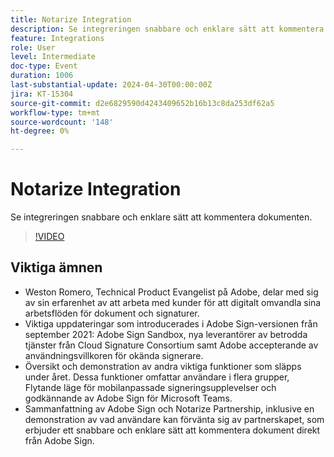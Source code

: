 ```yaml
---
title: Notarize Integration
description: Se integreringen snabbare och enklare sätt att kommentera dokumenten.
feature: Integrations
role: User
level: Intermediate
doc-type: Event
duration: 1006
last-substantial-update: 2024-04-30T00:00:00Z
jira: KT-15304
source-git-commit: d2e6829590d4243409652b16b13c8da253df62a5
workflow-type: tm+mt
source-wordcount: '148'
ht-degree: 0%

---
```



# Notarize Integration

Se integreringen snabbare och enklare sätt att kommentera dokumenten.

>[!VIDEO](https://video.tv.adobe.com/v/3428195/?learn=on)

## Viktiga ämnen

* Weston Romero, Technical Product Evangelist på Adobe, delar med sig av sin erfarenhet av att arbeta med kunder för att digitalt omvandla sina arbetsflöden för dokument och signaturer.
* Viktiga uppdateringar som introducerades i Adobe Sign-versionen från september 2021: Adobe Sign Sandbox, nya leverantörer av betrodda tjänster från Cloud Signature Consortium samt Adobe accepterande av användningsvillkoren för okända signerare.
* Översikt och demonstration av andra viktiga funktioner som släpps under året. Dessa funktioner omfattar användare i flera grupper, Flytande läge för mobilanpassade signeringsupplevelser och godkännande av Adobe Sign för Microsoft Teams.
* Sammanfattning av Adobe Sign och Notarize Partnership, inklusive en demonstration av vad användare kan förvänta sig av partnerskapet, som erbjuder ett snabbare och enklare sätt att kommentera dokument direkt från Adobe Sign.
